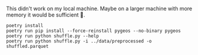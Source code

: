 This didn't work on my local machine. Maybe on a larger machine with more memory it would be sufficient :shrug:.

```
poetry install
poetry run pip install --force-reinstall pygeos --no-binary pygeos
poetry run python shuffle.py --help
poetry run python shuffle.py -i ../data/preprocessed -o shuffled.parquet
```

